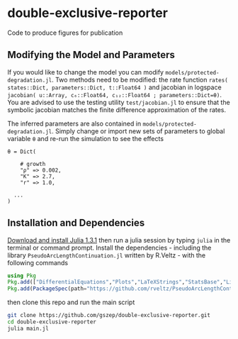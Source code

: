 # double-exclusive-reporter
Code to produce figures for publication

## Modifying the Model and Parameters
If you would like to change the model you can modify `models/protected-degradation.jl`. Two methods need to be modified: the rate function `rates( states::Dict, parameters::Dict, t::Float64 )` and jacobian in logspace `jacobian( u::Array, c₆::Float64, c₁₂::Float64 ; parameters::Dict=θ)`. You are advised to use the testing utility `test/jacobian.jl` to ensure that the symbolic jacobian matches the finite difference approximation of the rates.

The inferred parameters are also contained in `models/protected-degradation.jl`. Simply change or import new sets of parameters to global variable `θ` and re-run the simulation to see the effects

```
θ = Dict(

	# growth
	"ρ" => 0.002,
	"K" => 2.7,
	"r" => 1.0,
  
  ...
)
```

## Installation and Dependencies
[Download and install Julia 1.3.1](https://julialang.org) then run a julia session by typing `julia` in the terminal or command prompt. Install the dependencies - including the library `PseudoArcLengthContinuation.jl` written by R.Veltz - with the following commands
```julia
using Pkg
Pkg.add(["DifferentialEquations","Plots","LaTeXStrings","StatsBase","LinearAlgebra","Parameters"])
Pkg.add(PackageSpec(path="https://github.com/rveltz/PseudoArcLengthContinuation.jl"))
```
then clone this repo and run the main script
```bash
git clone https://github.com/gszep/double-exclusive-reporter.git
cd double-exclusive-reporter
julia main.jl
```
